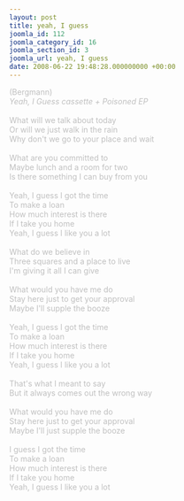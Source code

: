 ```yaml
---
layout: post
title: yeah, I guess
joomla_id: 112
joomla_category_id: 16
joomla_section_id: 3
joomla_url: yeah, I guess
date: 2008-06-22 19:48:28.000000000 +00:00
---
```

<div>
<span style="color: #c0c0c0">(Bergmann)</span>
</div>
<div>
<span style="color: #c0c0c0"><i>Yeah, I Guess cassette + Poisoned EP</i><br />
<br />
</span>
</div>
<span style="color: #c0c0c0">What will we talk about today<br />
Or will we just walk in the rain<br />
Why don't we go to your place and wait<br />
<br />
What are you committed to<br />
Maybe lunch and a room for two<br />
Is there something I can buy from you<br />
<br />
Yeah, I guess I got the time<br />
To make a loan<br />
How much interest is there<br />
If I take you home<br />
Yeah, I guess I like you a lot<br />
<br />
What do we believe in<br />
Three squares and a place to live<br />
I'm giving it all I can give<br />
<br />
What would you have me do<br />
Stay here just to get your approval<br />
Maybe I'll supple the booze<br />
<br />
Yeah, I guess I got the time<br />
To make a loan<br />
How much interest is there<br />
If I take you home<br />
Yeah, I guess I like you a lot<br />
<br />
That's what I meant to say<br />
But it always comes out the wrong way<br />
<br />
What would you have me do<br />
Stay here just to get your approval<br />
Maybe I'll just supple the booze<br />
<br />
I guess I got the time<br />
To make a loan<br />
How much interest is there<br />
If I take you home<br />
Yeah, I guess I like you a lot</span>
